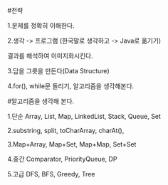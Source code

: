 #전략

1.문제를 정확히 이해한다.

2.생각 -> 프로그램 (한국말로 생각하고 -> Java로 옮기기)

결과를 해석하여 이미지화시킨다.

3.담을 그릇을 만든다(Data Structure)

4.for(), while문 돌리기, 알고리즘을 생각해본다.


#알고리즘을 생각해 본다.

1.단순 Array, List, Map, LinkedList, Stack, Queue, Set

2.substring, split, toCharArray, charAt(),

3.Map+Array, Map+Set, Map+Map, Set+Set

4.중간 Comparator, PriorityQueue, DP

5.고급 DFS, BFS, Greedy, Tree
